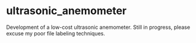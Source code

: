 # ultrasonic_anemometer
Development of a low-cost ultrasonic anemometer. Still in progress, please excuse my poor file labeling techniques.
